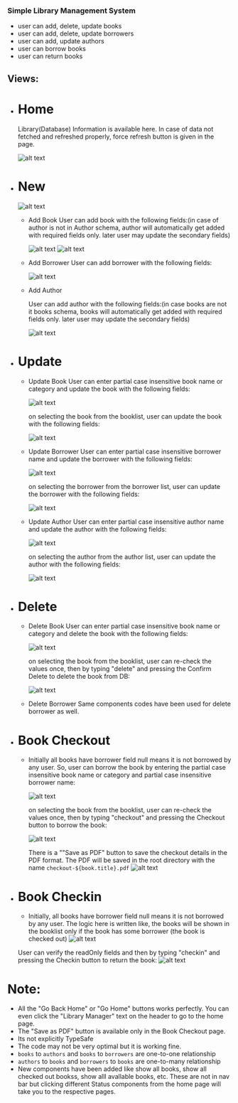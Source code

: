 ### Simple Library Management System
- user can add, delete, update books
- user can add, delete, update borrowers
- user can add, update authors
- user can borrow books
- user can return books


## Views:
- # Home
    Library(Database) Information is available here. In case of data not fetched and refreshed properly, force refresh button is given in the page.

    ![alt text](../DemoPreview/image.png)


- # New

    ![alt text](../DemoPreview/image-1.png)
    
    - Add Book
        User can add book with the following fields:(in case of author is not in Author schema, author will automatically get added with required fields only. later user may update the secondary fields)

        ![alt text](../DemoPreview/image-5.png)
        ![alt text](../DemoPreview/image-6.png)

    - Add Borrower
        User can add borrower with the following fields:

        ![alt text](../DemoPreview/image-7.png)

    - Add Author

        User can add author with the following fields:(in case books are not it books schema, books will automatically get added with required fields only. later user may update the secondary fields)

        ![alt text](../DemoPreview/image-8.png)


- # Update
    - Update Book
        User can enter partial case insensitive book name or category and update the book with the following fields:

        ![alt text](../DemoPreview/image-9.png)

        on selecting the book from the booklist, user can update the book with the following fields:

        ![alt text](../DemoPreview/image-10.png)

    - Update Borrower
        User can enter partial case insensitive borrower name and update the borrower with the following fields:

        ![alt text](../DemoPreview/image-11.png)

        on selecting the borrower from the borrower list, user can update the borrower with the following fields:

        ![alt text](../DemoPreview/image-12.png)

    - Update Author
        User can enter partial case insensitive author name and update the author with the following fields:

        ![alt text](../DemoPreview/image-13.png)

        on selecting the author from the author list, user can update the author with the following fields:

        ![alt text](../DemoPreview/image-14.png)

- # Delete
    - Delete Book
        User can enter partial case insensitive book name or category and delete the book with the following fields:

        ![alt text](../DemoPreview/image-16.png)

        on selecting the book from the booklist, user can re-check the values once, then by typing "delete" and pressing the Confirm Delete to delete the book from DB:

        ![alt text](../DemoPreview/image-15.png)

    - Delete Borrower
        Same components codes have been used for delete borrower as well.

- # Book Checkout
    - Initially all books have borrower field null means it is not borrowed by any user. So, user can borrow the book by entering the partial case insensitive book name or category and partial case insensitive borrower name:

        ![alt text](../DemoPreview/image-17.png)

        on selecting the book from the booklist, user can re-check the values once, then by typing "checkout" and pressing the Checkout button to borrow the book:

        ![alt text](../DemoPreview/image-18.png)

        There is a ""Save as PDF" button to save the checkout details in the PDF format. The PDF will be saved in the root directory with the name `checkout-${book.title}.pdf`
        ![alt text](../DemoPreview/image-19.png)

- # Book Checkin
    - Initially, all books have borrower field null means it is not borrowed by any user. The logic here is written like, the books will be shown in the booklist only if the book has some borrower (the book is checked out)
    ![alt text](../DemoPreview/image-20.png)

    User can verify the readOnly fields and then by typing "checkin" and pressing the Checkin button to return the book:
    ![alt text](../DemoPreview/image-21.png)


# Note:
 - All the "Go Back Home" or "Go Home" buttons works perfectly. You can even click the "Library Manager" text on the header to go to the home page.
 - The "Save as PDF" button is available only in the Book Checkout page.
 - Its not explicitly TypeSafe
 - The code may not be very optimal but it is working fine.
 - `books` to `authors` and `books` to `borrowers` are one-to-one relationship
 - `authors` to `books` and `borrowers` to `books` are one-to-many relationship
 - New components have been added like show all books, show all checked out bookss, show alll avallable books, etc. These are not in nav bar but clicking different Status components from the home page will take you to the respective pages. 
